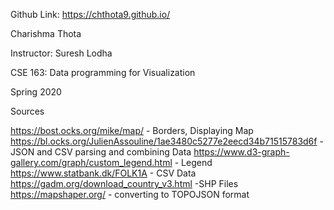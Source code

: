 Github Link: https://chthota9.github.io/

Charishma Thota

Instructor: Suresh Lodha

CSE 163: Data programming for Visualization

Spring 2020

Sources

https://bost.ocks.org/mike/map/ - Borders, Displaying Map
https://bl.ocks.org/JulienAssouline/1ae3480c5277e2eecd34b71515783d6f - JSON and CSV parsing and combining Data
https://www.d3-graph-gallery.com/graph/custom_legend.html - Legend
https://www.statbank.dk/FOLK1A - CSV Data
https://gadm.org/download_country_v3.html -SHP Files
https://mapshaper.org/ - converting to TOPOJSON format

